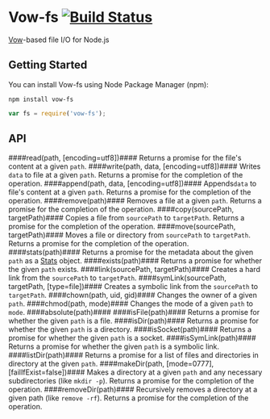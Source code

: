Vow-fs [![Build Status](https://secure.travis-ci.org/dfilatov/vow-fs.png)](http://travis-ci.org/dfilatov/vow-fs)
======

[Vow](https://github.com/dfilatov/jspromise)-based file I/O for Node.js

Getting Started
---------------
You can install Vow-fs using Node Package Manager (npm):

    npm install vow-fs

````javascript
var fs = require('vow-fs');
````

API
---
####read(path, [encoding=utf8])####
Returns a promise for the file's content at a given ````path````.
####write(path, data, [encoding=utf8])####
Writes ````data```` to file at a given ````path````. Returns a promise for the completion of the operation.
####append(path, data, [encoding=utf8])####
Appends````data```` to file's content at a given ````path````. Returns a promise for the completion of the operation.
####remove(path)####
Removes a file at a given ````path````. Returns a promise for the completion of the operation.
####copy(sourcePath, targetPath)####
Copies a file from ````sourcePath```` to ````targetPath````. Returns a promise for the completion of the operation.
####move(sourcePath, targetPath)####
Moves a file or directory from ````sourcePath```` to ````targetPath````. Returns a promise for the completion of the operation.
####stats(path)####
Returns a promise for the metadata about the given ````path```` as a [Stats](http://nodejs.org/api/fs.html#fs_class_fs_stats) object.
####exists(path)####
Returns a promise for whether the given ````path```` exists.
####link(sourcePath, targetPath)####
Creates a hard link from the ````sourcePath```` to ````targetPath````.
####symLink(sourcePath, targetPath, [type=file])####
Creates a symbolic link from the ````sourcePath```` to ````targetPath````.
####chown(path, uid, gid)####
Changes the owner of a given ````path````.
####chmod(path, mode)####
Changes the mode of a given ````path```` to ````mode````.
####absolute(path)####
####isFile(path)####
Returns a promise for whether the given ````path```` is a file.
####isDir(path)####
Returns a promise for whether the given ````path```` is a directory.
####isSocket(path)####
Returns a promise for whether the given ````path```` is a socket.
####isSymLink(path)####
Returns a promise for whether the given ````path```` is a symbolic link.
####listDir(path)####
Returns a promise for a list of files and directories in directory at the given ````path````.
####makeDir(path, [mode=0777], [failIfExist=false])####
Makes a directory at a given ````path```` and any necessary subdirectories (like ````mkdir -p````). Returns a promise for the completion of the operation.
####removeDir(path)####
Recursively removes a directory at a given path (like ````remove -rf````). Returns a promise for the completion of the operation.
